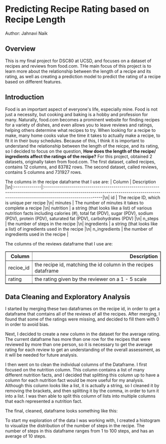 # Predicting Recipe Rating based on Recipe Length
Author: Jahnavi Naik

## Overview
This is my final project for DSC80 at UCSD, and focuses on a dataset of recipes and reviews from food.com. THe main focus of this project is to learn more about the relationship between the length of a recipe and its rating, as well as creating a prediction model to predict the rating of a recipe based on different features.


## Introduction
Food is an important aspect of everyone's life, especially mine. Food is not just a necessity, but cooking and baking is a hobby and profession for many. Naturally, food.com becomes a prominent website for finding recipes for a variety of dishes, and even allows you to leave reviews and ratings, helping others determine what recipes to try. When looking for a recipe to make, many home cooks value the time it takes to actually make a recipe, to fit it in their busy schedules. Because of this, I think it is important to understand the relationship between the length of the reicpe, and its rating, so I decided to focus on the question, **How does the length of the recipe/ ingredients affect the ratings of the recipe?** 
For this project, obtained 2 datasets, originally taken from food.com. The first dataset, called recipes, contains 12 columns, and 83782 rows. The second dataset, called reviews, contains 5 columns and 731927 rows. 

The columns in the recipe dataframe that I use are:
| Column        | Description                                                                                                                                                                              |\n|:--------------|:-----------------------------------------------------------------------------------------------------------------------------------------------------------------------------------------|\n| id            | The recipe ID, which is unique per recipe                                                                                                                                                |\n| minutes       | The number of minutes it takes to complete a recipe                                                                                                                                      |\n| nutrition     | a string (that looks like a list) of various nutrition facts including calories (#), total fat (PDV), sugar (PDV), sodium (PDV), protein (PDV), saturated fat (PDV), carbohydrates (PDV) |\n| n_steps       | the number of steps in the recipe                                                                                                                                                        |\n| ingredients   | a string (that looks like a list) of ingredients used in the recipe                                                                                                                      |\n| n_ingredients | the number of ingredients used in the recipe                                                                                                                                             |


The columns of the reviews dataframe that I use are:
<table border="1" class="dataframe">
  <thead>
    <tr style="text-align: right;">
      <th>Column</th>
      <th>Description</th>
    </tr>
  </thead>
  <tbody>
    <tr>
      <td>recioe_id</td>
      <td>the recipe id, matching the id column in the recipes dataframe</td>
    </tr>
    <tr>
      <td>rating</td>
      <td>the rating given by the reviewer on a 1 - 5 scale</td>
    </tr>
  </tbody>
</table>

## Data Cleaning and Exploratory Analysis
I started by merging these two dataframes on the recipe id, in order to get a dataframe that comtains all of the reviews of all the recipes. After merging, I found that some of the ratings were missing, and decided to fill them with 0 in order to avoid bias.

Next, I decided to create a new column in the dataset for the average rating. The current dataframe has more than one row for the recipes that were reviewed by more than one person, so it is necessary to get the average rating for each review to get an understanding of the overall assessment, as it will be needed for future analysis.

I then went on to clean the individual columns of the Dataframe. I first focused on the nutrition column. This column contains a list of many different nutrition facts, and I decided that splitting this column up to have a column for each nutrition fact would be more useful for my analysis. Although this column looks like a list, it is actually a string, so I cleaned it by removing the brackets, and then splitting it by the comma, in order to turn it into a list. I was then able to split this column of lists into multiple columns that each represented a nutrition fact.

The final, cleaned, dataframe looks something like this:

To start my exploration of the data I was working with, I created a histogram to visualize the distribution of the number of steps in the recipe. The number of steps in this dataframe ranges from 1 to 100 steps, and has an average of 10 steps.




